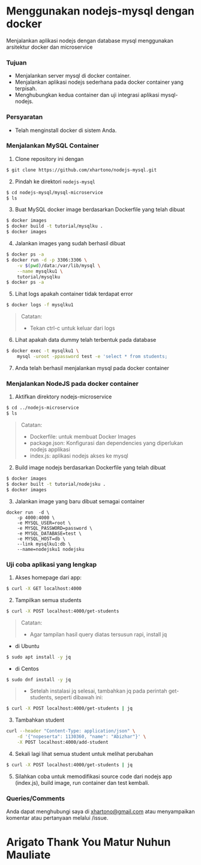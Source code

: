 # Menggunakan nodejs-mysql dengan docker

Menjalankan aplikasi nodejs dengan database mysql menggunakan arsitektur docker dan microservice

### Tujuan

- Menjalankan server mysql di docker container.
- Menjalankan aplikasi nodejs sederhana pada docker container yang terpisah.
- Menghubungkan kedua container dan uji integrasi aplikasi mysql-nodejs.

### Persyaratan

- Telah menginstall docker di sistem Anda.

### Menjalankan MySQL Container

1. Clone repository ini dengan
```bash
$ git clone https://github.com/xhartono/nodejs-mysql.git
```
2. Pindah ke direktori `nodejs-mysql`
```bash
$ cd nodejs-mysql/mysql-microservice
$ ls
```
3. Buat MySQL docker image berdasarkan Dockerfile yang telah dibuat
```bash
$ docker images
$ docker build -t tutorial/mysqlku .
$ docker images
```
4. Jalankan images yang sudah berhasil dibuat 
```bash
$ docker ps -a
$ docker run -d -p 3306:3306 \
	-v $(pwd)/data:/var/lib/mysql \
	--name mysqlku1 \
	tutorial/mysqlku
$ docker ps -a
```
5. Lihat logs apakah container tidak terdapat error
```bash
$ docker logs -f mysqlku1
```
> Catatan:
> - Tekan ctrl-c untuk keluar dari logs

6. Lihat apakah data dummy telah terbentuk pada database
```bash
$ docker exec -t mysqlku1 \
	mysql -uroot -ppassword test -e 'select * from students;
```
7. Anda telah berhasil menjalankan mysql pada docker container

### Menjalankan NodeJS pada docker container
1. Aktifkan direktory nodejs-microservice
```bash
$ cd ../nodejs-microservice
$ ls
```
> Catatan:
> - Dockerfile: untuk membuat Docker Images
> - package.json: Konfigurasi dan dependencies yang diperlukan nodejs applikasi
> - index.js: aplikasi nodejs akses ke mysql

2. Build image nodejs berdasarkan Dockerfile yang telah dibuat
```bash
$ docker images
$ docker built -t tutorial/nodejsku .
$ docker images
```

3. Jalankan image yang baru dibuat semagai container
```
docker run  -d \
	-p 4000:4000 \
	-e MYSQL_USER=root \
	-e MYSQL_PASSWORD=password \
	-e MYSQL_DATABASE=test \
	-e MYSQL_HOST=db \
	--link mysqlku1:db \
	--name=nodejsku1 nodejsku
```

### Uji coba aplikasi yang lengkap

1. Akses homepage dari app:
```bash
$ curl -X GET localhost:4000
```
2. Tampilkan semua students
```bash
$ curl -X POST localhost:4000/get-students
```
> Catatan:
> - Agar tampilan hasil query diatas tersusun rapi, install jq
- di Ubuntu
```bash
$ sudo apt install -y jq
```
- di Centos
```bash
$ sudo dnf install -y jq
```
> - Setelah instalasi jq selesai, tambahkan jq pada perintah get-students, seperti dibawah ini:
```bash
$ curl -X POST localhost:4000/get-students | jq
```

3. Tambahkan student
```bash
curl --header "Content-Type: application/json" \
	-d '{"nopeserta": 1130360, "name": "Abizhar"}' \
	-X POST localhost:4000/add-student
```
4. Sekali lagi lihat semua student untuk melihat perubahan
```bash
$ curl -X POST localhost:4000/get-students | jq
```
5. Silahkan coba untuk memodifikasi source code dari nodejs app (index.js), build image, run container dan test kembali.

### Queries/Comments

Anda dapat menghubungi saya di xhartono@gmail.com atau menyampaikan komentar atau pertanyaan  melalui /issue.

# Arigato Thank You Matur Nuhun Mauliate
